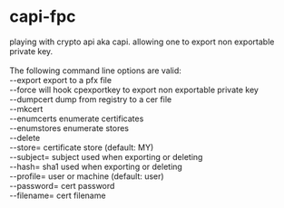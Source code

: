 # capi-fpc
playing with crypto api aka capi.
allowing one to export non exportable private key.
<br><br>
The following command line options are valid:
<br>
--export                export to a pfx file<br>
--force                 will hook cpexportkey to export non exportable private key<br>
--dumpcert              dump from registry to a cer file<br>
--mkcert<br>
--enumcerts             enumerate certificates<br>
--enumstores            enumerate stores<br>
--delete<br>
--store=<string>        certificate store (default: MY)<br>
--subject=<string>      subject used when exporting or deleting<br>
--hash=<string>         sha1 used when exporting or deleting<br>
--profile=<string>      user or machine (default: user)<br>
--password=<string>     cert password<br>
--filename=<string>     cert filename<br>
